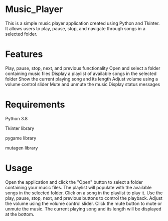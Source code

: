 # Music_Player
This is a simple music player application created using Python and Tkinter. It allows users to play, pause, stop, and navigate through songs in a selected folder.

# Features
Play, pause, stop, next, and previous functionality
Open and select a folder containing music files
Display a playlist of available songs in the selected folder
Show the current playing song and its length
Adjust volume using a volume control slider
Mute and unmute the music
Display status messages

# Requirements
Python 3.8

Tkinter library

pygame library

mutagen library


# Usage
Open the application and click the "Open" button to select a folder containing your music files.
The playlist will populate with the available songs in the selected folder.
Click on a song in the playlist to play it.
Use the play, pause, stop, next, and previous buttons to control the playback.
Adjust the volume using the volume control slider.
Click the mute button to mute or unmute the music.
The current playing song and its length will be displayed at the bottom.
